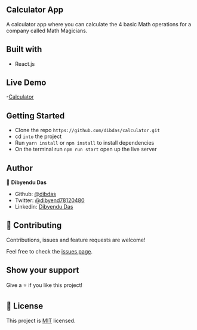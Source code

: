 ## Calculator App
A calculator app where you can calculate the 4 basic Math operations for a company called Math Magicians.

## Built with
- React.js

## Live Demo

-[Calculator](https://shielded-mountain-99270.herokuapp.com/)

## Getting Started

- Clone the repo `https://github.com/dibdas/calculator.git`
- cd `into` the project
- Run `yarn install` or `npm install` to install dependencies
- On the terminal run `npm run start` open up the live server


## Author

👤 **Dibyendu Das**
- Github: [@dibdas](https://github.com/dibdas)
- Twitter: [@dibyend78120480](https://twitter.com/dibyend78120480)
- Linkedin: [Dibyendu Das](https://www.linkedin.com/in/dibdas/)

## 🤝 Contributing

Contributions, issues and feature requests are welcome!

Feel free to check the [issues page](issues/).

## Show your support

Give a ⭐️ if you like this project!



## 📝 License

This project is [MIT](./LICENSE) licensed.
